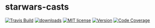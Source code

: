 # starwars-casts

[![Travis Build](https://travis-ci.org/phavor/starwars-casts.svg?branch=master)](https://travis-ci.org/phavor/starwars-casts)
[![downloads](https://img.shields.io/npm/dm/starwars-casts.svg?style=flat)](https://img.shields.io/npm/dm/starwars-casts.svg?style=flat)
[![MIT license](https://img.shields.io/npm/l/starwars-casts.svg?style=flat)](https://img.shields.io/npm/l/starwars-casts.svg?style=flat)
[![Version](https://img.shields.io/npm/v/starwars-casts.svg?style=flat)](https://img.shields.io/npm/v/starwars-casts.svg?style=flat)
[![Code Coverage](https://img.shields.io/codecov/c/github/phavor/starwars-casts.svg?style=flat)](https://img.shields.io/codecov/c/github/phavor/starwars-casts.svg?style=flat)
